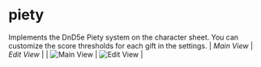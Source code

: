# piety
Implements the DnD5e Piety system on the character sheet. You can customize the score thresholds for each gift in the settings.
| _Main View_ | _Edit View_ |
| ![Main View]("/assets/Main-View.png") | ![Edit View]("/assets/Edit-View.png") |